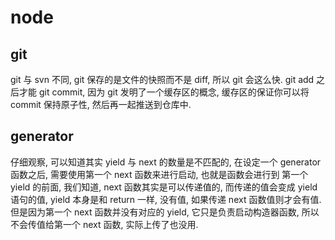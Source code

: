 # node

## git
git 与 svn 不同, git 保存的是文件的快照而不是 diff, 所以 git 会这么快.
git add 之后才能 git commit, 因为 git 发明了一个缓存区的概念, 缓存区的保证你可以将 commit 保持原子性, 然后再一起推送到仓库中.

## generator
仔细观察, 可以知道其实 yield 与 next 的数量是不匹配的, 在设定一个 generator 函数之后, 需要使用第一个 next 函数来进行启动, 也就是函数会进行到
第一个 yield 的前面, 我们知道, next 函数其实是可以传递值的, 而传递的值会变成 yield 语句的值, yield 本身是和 return 一样, 没有值, 如果传递 next 函数值则才会有值.
但是因为第一个 next 函数并没有对应的 yield, 它只是负责启动构造器函数, 所以不会传值给第一个 next 函数, 实际上传了也没用.
